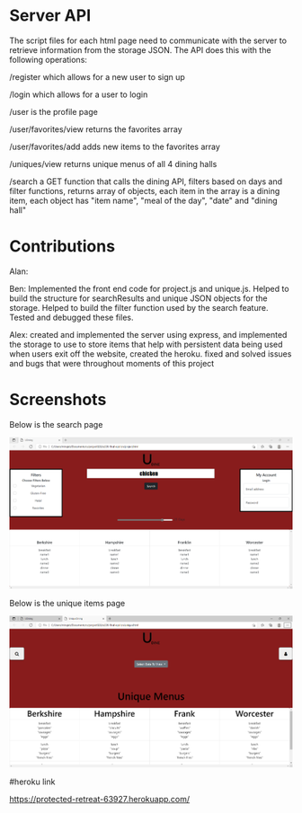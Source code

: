 # Server API
The script files for each html page need to communicate with the server to retrieve information from the storage JSON. The API does this with the following operations:

/register which allows for a new user to sign up

/login which allows for a user to login

/user is the profile page

/user/favorites/view returns the favorites array

/user/favorites/add adds new items to the favorites array 

/uniques/view returns unique menus of all 4 dining halls

/search a GET function that calls the dining API, filters based on days and filter functions, returns array of objects, each item in the array is a dining item, each object has "item name", "meal of the day", "date" and "dining hall"

# Contributions
Alan:

Ben: Implemented the front end code for project.js and unique.js. Helped to build the structure for searchResults and unique JSON objects for the storage. Helped to build the filter function used by the search feature. Tested and debugged these files. 

Alex: created and implemented the server using express, and implemented the storage to use to store items that help with persistent data being used when users exit off the website, created the heroku. fixed and solved issues and bugs that were throughout moments of this project

# Screenshots
Below is the search page

![example image](/img/screenshotSearch.png)

Below is the unique items page

![example image](/img/screenshotUnique.png)



#heroku link

https://protected-retreat-63927.herokuapp.com/
